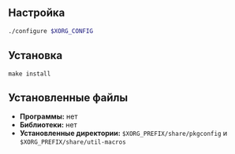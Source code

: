 <package-info :package="package" showsbu2></package-info>

<script>
		new Vue({
		el: '#main',
		data: { package: {} },
		mounted: function () {
				this.getPackage('util-macros');
		},
		methods: {
			getPackage: function(name) {
					getPackage(name)
					.then(response => this.package = response);
			},
		}
  })
</script>

## Настройка

```bash
./configure $XORG_CONFIG
```

## Установка

```
make install
```

## Установленные файлы
* **Программы:** нет
* **Библиотеки:** нет
* **Установленные директории:** `$XORG_PREFIX/share/pkgconfig` и `$XORG_PREFIX/share/util-macros`

